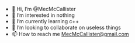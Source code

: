 - 👋 Hi, I’m @MecMcCallister
- 👀 I’m interested in nothing
- 🌱 I’m currently learning c++
- 💞️ I’m looking to collaborate on useless things
- 📫 How to reach me MecMcCallister@gmail.com

<!---
MecMcCallister/MecMcCallister is a ✨ special ✨ repository because its `README.md` (this file) appears on your GitHub profile.
You can click the Preview link to take a look at your changes.
--->
